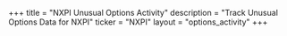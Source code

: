 +++
title = "NXPI Unusual Options Activity"
description = "Track Unusual Options Data for NXPI"
ticker = "NXPI"
layout = "options_activity"
+++

